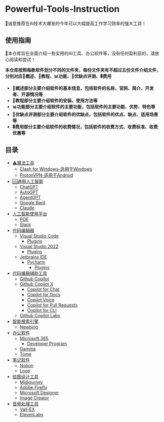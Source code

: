 # Powerful-Tools-Instruction
📢诚意推荐在AI技术大爆发的今年可以大幅提高工作学习效率的强大工具！
## 使用指南
🔔本仓库旨在全面介绍一些实用的AI工具、办公软件等，没有任何盈利目的，请放心阅读和尝试！    

**本仓库按照每款软件划分不同的文件夹，每份文件夹有不超过五份文件介绍文件，分别对应🧾概述、📝教程、📊功能、💯优缺点评测、💲费用**
* **🧾概述部分主要介绍软件的基本信息，包括软件的名称、官网、简介、开发者、开源情况等**
* **📝教程部分主要介绍软件的安装、使用方法等**
* **📊功能部分主要介绍软件的主要功能，包括软件的主要功能、优势、特色等**
* **💯优缺点评测部分主要介绍软件的优缺点，包括软件的优点、缺点、适用场景等**
* **💲费用部分主要介绍软件的收费情况，包括软件的收费方式、收费标准、收费优惠等**
## 目录
- [⚠魔法工具](https://github.com/MossDream/Powerful-Tools-Instruction/tree/main/VPN)
  - [Clash for Windows-适用于Windows](https://github.com/MossDream/Powerful-Tools-Instruction/tree/main/VPN/Clash%20for%20Windows)
  - [ProtonVPN-适用于Android](https://github.com/MossDream/Powerful-Tools-Instruction/tree/main/VPN/ProtonVPN)
- [🆒通用人工智能](https://github.com/MossDream/Powerful-Tools-Instruction/tree/main/AGI)
  - [ChatGPT](https://github.com/MossDream/Powerful-Tools-Instruction/tree/main/AGI/ChatGPT)
  - [AutoGPT](#终端)
  - [AgentGPT](#文本编辑器)
  - [Google Bard](#浏览器)
  - [Claude](#图片处理)
- [人工智能使用平台](#视频处理)
  - [POE](#音频处理)
  - [Slack](#PDF处理)
- [代码编辑器](#代码编辑器)
  - [Visual Studio Code](#文献管理)
    - [Plugins](#数据处理)
  - [Visual Studio 2022](#数据处理)
    - [Plugins](#使用指南)
  - [Jetbrains IDE](#数据可视化)
    - [Pycharm](#数据可视化)
      - [Plugins](#数据可视化)
- [代码编辑辅助工具](#数据标注)
  - [Github Copilot](#数据标注)
  - [Github Copilot X](#数据标注)
    - [Copilot for Chat](#数据标注)
    - [Copilot for Docs](#数据标注)
    - [Copilot Voice](#数据标注)
    - [Copilot for Pull Requests](#数据标注)
    - [Copilot for CLI](#数据标注)
  - [Github Copilot Labs](#数据标注)
- [智能搜索引擎](#数据标注)
  - [Newbing](#数据集管理)
- [办公软件](#模型管理)
  - [Microsoft 365](#模型转换)
    - [Developer Program](#模型压缩)
  - [Gamma](#模型量化)
  - [Tome](#模型量化)
- [笔记软件](#模型调试)
  - [Notion](#模型优化)
  - [Loop](#模型融合)
- [绘图设计工具](#模型剪枝)
  - [Midjourney](#模型量化)
  - [Adobe Firefly](#模型量化)
  - [Microsoft Designer](#模型蒸馏)
  - [Image Creator](#模型对抗)
- [音频处理工具](#模型对齐)
  - [Vall-EX](#模型对比)
  - [ElevenLabs](#模型量化)


  
